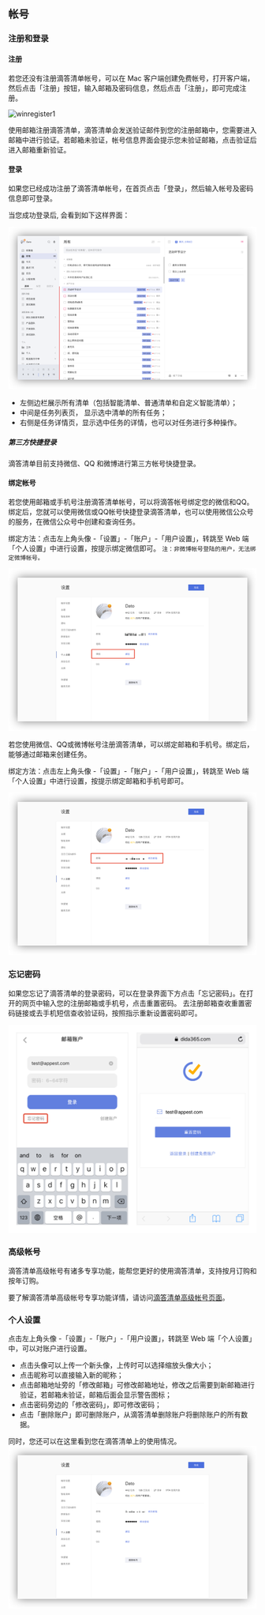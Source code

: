 ## 帐号

### 注册和登录

#### 注册
若您还没有注册滴答清单帐号，可以在 Mac 客户端创建免费帐号，打开客户端，然后点击「注册」按钮，输入邮箱及密码信息，然后点击「注册」，即可完成注册。

![winregister1](../../images/Windows/account/1.1.10.png)
  
使用邮箱注册滴答清单，滴答清单会发送验证邮件到您的注册邮箱中，您需要进入邮箱中进行验证。若邮箱未验证，帐号信息界面会提示您未验证邮箱，点击验证后进入邮箱重新验证。

#### 登录

如果您已经成功注册了滴答清单帐号，在首页点击「登录」，然后输入帐号及密码信息即可登录。

当您成功登录后, 会看到如下这样界面：

![](../images/web/1.1.2.png)

* 左侧边栏展示所有清单（包括智能清单、普通清单和自定义智能清单）；
* 中间是任务列表页， 显示选中清单的所有任务；
* 右侧是任务详情页，显示选中任务的详情，也可以对任务进行多种操作。

##### 第三方快捷登录

滴答清单目前支持微信、QQ 和微博进行第三方帐号快捷登录。

#### 绑定帐号

若您使用邮箱或手机号注册滴答清单帐号，可以将滴答帐号绑定您的微信和QQ。绑定后，您就可以使用微信或QQ帐号快捷登录滴答清单，也可以使用微信公众号的服务，在微信公众号中创建和查询任务。 

绑定方法：点击左上角头像 -「设置」-「账户」-「用户设置」，转跳至 Web 端「个人设置」中进行设置，按提示绑定微信即可。
`注：非微博帐号登陆的用户，无法绑定微博帐号。`

![](../images/web/1.1.3.png)

若您使用微信、QQ或微博帐号注册滴答清单，可以绑定邮箱和手机号。绑定后，能够通过邮箱来创建任务。

绑定方法：点击左上角头像 -「设置」-「账户」-「用户设置」，转跳至 Web 端「个人设置」中进行设置，按提示绑定邮箱和手机号即可。

![](../images/web/1.1.4.png)

### 忘记密码

如果您忘记了滴答清单的登录密码，可以在登录界面下方点击「忘记密码」。在打开的网页中输入您的注册邮箱或手机号，点击重置密码。 去注册邮箱查收重置密码链接或去手机短信查收验证码，按照指示重新设置密码即可。

![iosforgotpassword](../images/ios/account/forgotpassword.jpg)


### 高级帐号

滴答清单高级帐号有诸多专享功能，能帮您更好的使用滴答清单，支持按月订购和按年订购。

要了解滴答清单高级帐号专享功能详情，请访问[滴答清单高级帐号页面](https://www.dida365.com/about/upgrade)。


### 个人设置

点击左上角头像 -「设置」-「账户」-「用户设置」，转跳至 Web 端「个人设置」中，可以对账户进行设置。

* 点击头像可以上传一个新头像，上传时可以选择缩放头像大小；
* 点击昵称可以直接输入新的昵称；
* 点击邮箱地址旁的「修改邮箱」可修改邮箱地址，修改之后需要到新邮箱进行验证，若邮箱未验证，邮箱后面会显示警告图标；
* 点击密码旁边的「修改密码」，即可修改密码；
* 点击「删除账户」即可删除账户，从滴答清单删除账户将删除账户的所有数据。

同时，您还可以在这里看到您在滴答清单上的使用情况。
![](../images/web/1.1.5.png)